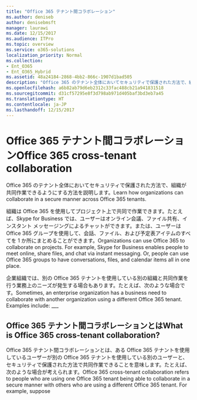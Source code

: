 ```yaml
---
title: "Office 365 テナント間コラボレーション"
ms.author: deniseb
author: denisebmsft
manager: laurawi
ms.date: 12/15/2017
ms.audience: ITPro
ms.topic: overview
ms.service: o365-solutions
localization_priority: Normal
ms.collection:
- Ent_O365
- Ent_O365_Hybrid
ms.assetid: 48a24184-2868-4bb2-866c-1907d1bad505
description: "Office 365 のテナント全体においてセキュリティで保護された方法で、組織が共同作業できるようにする方法を説明します。"
ms.openlocfilehash: a6b82ab79d6eb2312c33fac488cb21a941831518
ms.sourcegitcommit: d31cf57295e8f3d798ab971d405baf3bd3eb7a45
ms.translationtype: HT
ms.contentlocale: ja-JP
ms.lasthandoff: 12/15/2017
---
```

# <a name="office-365-cross-tenant-collaboration"></a><span data-ttu-id="849e0-103">Office 365 テナント間コラボレーション</span><span class="sxs-lookup"><span data-stu-id="849e0-103">Office 365 cross-tenant collaboration</span></span>

<span data-ttu-id="849e0-104">Office 365 のテナント全体においてセキュリティで保護された方法で、組織が共同作業できるようにする方法を説明します。</span><span class="sxs-lookup"><span data-stu-id="849e0-104">Learn how organizations can collaborate in a secure manner across Office 365 tenants.</span></span>
  
<span data-ttu-id="849e0-p101">組織は Office 365 を使用してプロジェクト上で共同で作業できます。たとえば、Skype for Business では、ユーザーはオンライン会議、ファイル共有、インスタント メッセージングによるチャットができます。または、ユーザーは Office 365 グループを使用して、会話、ファイル、および予定表アイテムのすべてを 1 か所にまとめることができます。</span><span class="sxs-lookup"><span data-stu-id="849e0-p101">Organizations can use Office 365 to collaborate on projects. For example, Skype for Business enables people to meet online, share files, and chat via instant messaging. Or, people can use Office 365 groups to have conversations, files, and calendar items all in one place.</span></span>
  
<span data-ttu-id="849e0-p102">企業組織では、別の Office 365 テナントを使用している別の組織と共同作業を行う業務上のニーズが発生する場合もあります。たとえば、次のような場合です。</span><span class="sxs-lookup"><span data-stu-id="849e0-p102">Sometimes, an enterprise organization has a business need to collaborate with another organization using a different Office 365 tenant. Examples include: ___</span></span>
  
## <a name="what-is-office-365-cross-tenant-collaboration"></a><span data-ttu-id="849e0-110">Office 365 テナント間コラボレーションとは</span><span class="sxs-lookup"><span data-stu-id="849e0-110">What is Office 365 cross-tenant collaboration?</span></span>
<span data-ttu-id="849e0-111"><a name="whatisctc"> </a></span><span class="sxs-lookup"><span data-stu-id="849e0-111"><a name="whatisctc"> </a></span></span>

<span data-ttu-id="849e0-p103">Office 365 テナント間コラボレーションとは、ある Office 365 テナントを使用しているユーザーが別の Office 365 テナントを使用している別のユーザーと、セキュリティで保護された方法で共同作業できることを意味します。たとえば、次のような場合が考えられます。</span><span class="sxs-lookup"><span data-stu-id="849e0-p103">Office 365 cross-tenant collaboration refers to people who are using one Office 365 tenant being able to collaborate in a secure manner with others who are using a different Office 365 tenant. For example, suppose</span></span> 
  

